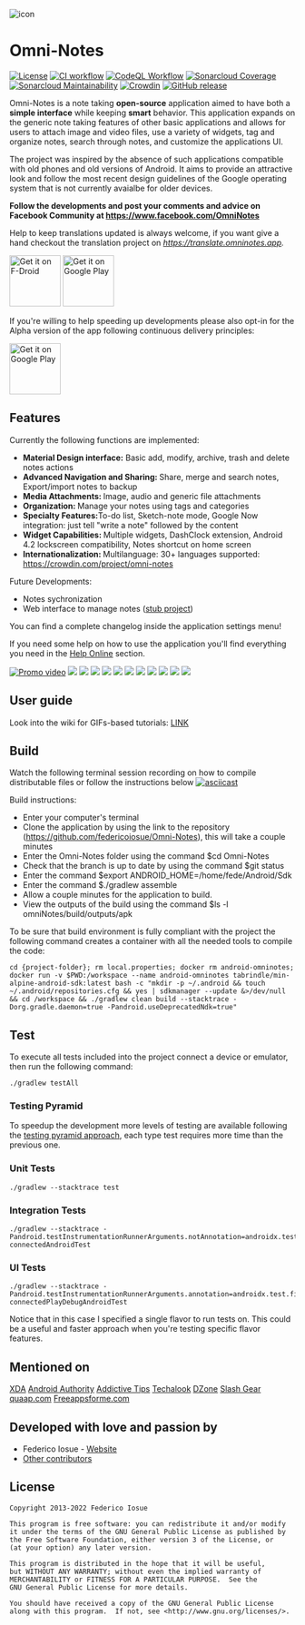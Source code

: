  ![icon](assets/logo.png)

Omni-Notes
==========

[![License](https://img.shields.io/badge/License-GPLv3-blue.svg)](https://www.gnu.org/licenses/gpl-3.0)
[![CI workflow](https://github.com/federicoiosue/Omni-Notes/workflows/CI/badge.svg)](https://github.com/federicoiosue/Omni-Notes/actions?query=workflow%3ACI)
[![CodeQL Workflow](https://github.com/federicoiosue/Omni-Notes/workflows/CodeQL/badge.svg)](https://github.com/federicoiosue/Omni-Notes/actions?query=workflow%3ACodeQL)
[![Sonarcloud Coverage](https://sonarcloud.io/api/project_badges/measure?project=omni-notes&metric=coverage)](https://sonarcloud.io/dashboard?id=omni-notes)
[![Sonarcloud Maintainability](https://sonarcloud.io/api/project_badges/measure?project=omni-notes&metric=sqale_rating)](https://sonarcloud.io/dashboard?id=omni-notes)
[![Crowdin](https://d322cqt584bo4o.cloudfront.net/omni-notes/localized.png)](https://crowdin.com/project/omni-notes)
[![GitHub release](https://badgen.net/github/release/federicoiosue/Omni-Notes)](https://github.com/federicoiosue/Omni-Notes/releases/latest)

Omni-Notes is a note taking <b>open-source</b> application aimed to have both a <b>simple interface</b> while keeping <b>smart</b> behavior. This application expands on the generic note taking features of other basic applications and allows for users to attach image and video files, use a variety of widgets, tag and organize notes, search through notes, and customize the applications UI.

The project was inspired by the absence of such applications compatible with old phones and old versions of Android. It aims to provide an attractive look and follow the most recent design guidelines of the Google operating system that is not currently avaialbe for older devices.

**Follow the developments and post your comments and advice on Facebook Community at https://www.facebook.com/OmniNotes**

Help to keep translations updated is always welcome, if you want give a hand checkout the translation project on *https://translate.omninotes.app.*

<a href="https://f-droid.org/repository/browse/?fdid=it.feio.android.omninotes.foss" target="_blank">
<img src="https://f-droid.org/badge/get-it-on.png" alt="Get it on F-Droid" height="90"/></a>
<a href="https://play.google.com/store/apps/details?id=it.feio.android.omninotes" target="_blank">
<img src="https://play.google.com/intl/en_us/badges/images/generic/en-play-badge.png" alt="Get it on Google Play" height="90"/></a>

If you're willing to help speeding up developments please also opt-in for the Alpha version of the app following continuous delivery principles:

<a href="https://play.google.com/store/apps/details?id=it.feio.android.omninotes.alpha" target="_blank">
<img src="https://play.google.com/intl/en_us/badges/images/generic/en-play-badge.png" alt="Get it on Google Play" height="90"/></a>

## Features

Currently the following functions are implemented:

* <b>Material Design interface:</b> Basic add, modify, archive, trash and delete notes actions
* <b> Advanced Navigation and Sharing: </b>Share, merge and search notes, Export/import notes to backup
* <b> Media Attachments: </b> Image, audio and generic file attachments
* <b>Organization: </b>Manage your notes using tags and categories
* <b>Specialty Features:</b>To-do list, Sketch-note mode, Google Now integration: just tell "write a note" followed by the content
* <b> Widget Capabilities: </b>Multiple widgets, DashClock extension, Android 4.2 lockscreen compatibility, Notes shortcut on home screen
* <b> Internationalization: </b>Multilanguage: 30+ languages supported: https://crowdin.com/project/omni-notes


Future Developments:

* Notes sychronization
* Web interface to manage notes ([stub project](https://github.com/federicoiosue/omni-notes-desktop))

You can find a complete changelog inside the application settings menu!

If you need some help on how to use the application you'll find everything you need in the [Help Online](assets/help/help.md) section.

[![Promo video](https://raw.githubusercontent.com/federicoiosue/Omni-Notes/develop/assets/promo_video_thumb.png)](https://youtu.be/0Z_-SgT3qYs "Promo video")
![](https://raw.githubusercontent.com/federicoiosue/Omni-Notes/develop/assets/play_store_pics/02.png)
![](https://raw.githubusercontent.com/federicoiosue/Omni-Notes/develop/assets/play_store_pics/03.png)
![](https://raw.githubusercontent.com/federicoiosue/Omni-Notes/develop/assets/play_store_pics/04.png)
![](https://raw.githubusercontent.com/federicoiosue/Omni-Notes/develop/assets/play_store_pics/05.png)
![](https://raw.githubusercontent.com/federicoiosue/Omni-Notes/develop/assets/play_store_pics/06.png)
![](https://raw.githubusercontent.com/federicoiosue/Omni-Notes/develop/assets/play_store_pics/07.png)
![](https://raw.githubusercontent.com/federicoiosue/Omni-Notes/develop/assets/play_store_pics/08.png)
![](https://raw.githubusercontent.com/federicoiosue/Omni-Notes/develop/assets/play_store_pics/09.png)
![](https://raw.githubusercontent.com/federicoiosue/Omni-Notes/develop/assets/play_store_pics/10.png)
![](https://raw.githubusercontent.com/federicoiosue/Omni-Notes/develop/assets/play_store_pics/11.png)
![](https://raw.githubusercontent.com/federicoiosue/Omni-Notes/develop/assets/play_store_pics/12.png)

## User guide

Look into the wiki for GIFs-based tutorials: [LINK](https://github.com/federicoiosue/Omni-Notes/wiki)

## Build

Watch the following terminal session recording on how to compile distributable files or follow the instructions below
[![asciicast](https://asciinema.org/a/102898.png)](https://asciinema.org/a/102898)

Build instructions:
* Enter your computer's terminal
* Clone the application by using the link to the repository (https://github.com/federicoiosue/Omni-Notes), this will take a couple minutes
* Enter the Omni-Notes folder using the command $cd Omni-Notes
* Check that the branch is up to date by using the command $git status
* Enter the command $export ANDROID_HOME=/home/fede/Android/Sdk
* Enter the command $./gradlew assemble
* Allow a couple minutes for the application to build.
* View the outputs of the build using the command $ls -l omniNotes/build/outputs/apk


To be sure that build environment is fully compliant with the project the following command creates a container with all the needed tools to compile the code:

```
cd {project-folder}; rm local.properties; docker rm android-omninotes; docker run -v $PWD:/workspace --name android-omninotes tabrindle/min-alpine-android-sdk:latest bash -c "mkdir -p ~/.android && touch ~/.android/repositories.cfg && yes | sdkmanager --update &>/dev/null && cd /workspace && ./gradlew clean build --stacktrace -Dorg.gradle.daemon=true -Pandroid.useDeprecatedNdk=true"

```

## Test

To execute all tests included into the project connect a device or emulator, then run the following command:

```shell
./gradlew testAll
```

### Testing Pyramid

To speedup the development more levels of testing are available following the [testing pyramid approach](https://martinfowler.com/articles/practical-test-pyramid.html), each type test requires more time than the previous one.

### Unit Tests
```shell
./gradlew --stacktrace test
```

### Integration Tests
```shell
./gradlew --stacktrace -Pandroid.testInstrumentationRunnerArguments.notAnnotation=androidx.test.filters.LargeTest connectedAndroidTest
```

### UI Tests
```shell
./gradlew --stacktrace -Pandroid.testInstrumentationRunnerArguments.annotation=androidx.test.filters.LargeTest connectedPlayDebugAndroidTest
```
Notice that in this case I specified a single flavor to run tests on. This could be a useful and faster approach when you're testing specific flavor features.  

## Mentioned on

[XDA](https://www.xda-developers.com/omni-notes-the-open-source-note-app/)
[Android Authority](https://www.androidauthority.com/best-note-taking-apps-for-android-205356/)
[Addictive Tips](https://www.addictivetips.com/android/note-taking-apps-for-android/)
[Techalook](https://techalook.com/apps/best-sticky-notes-android-iphone/)
[DZone](https://dzone.com/articles/amazing-open-source-android-apps-written-in-java)
[Slash Gear](https://www.slashgear.com/best-note-taking-apps-for-android-phones-and-tablets-04529297/)
[quaap.com](https://quaap.com/D/use-fdroid)
[Freeappsforme.com](https://freeappsforme.com/productivity-apps-android-ios-2017)

## Developed with love and passion by

* Federico Iosue - [Website](https://federico.iosue.it)
* [Other contributors](https://github.com/federicoiosue/Omni-Notes/graphs/contributors)

## License


    Copyright 2013-2022 Federico Iosue
    
    This program is free software: you can redistribute it and/or modify
    it under the terms of the GNU General Public License as published by
    the Free Software Foundation, either version 3 of the License, or
    (at your option) any later version.
    
    This program is distributed in the hope that it will be useful,
    but WITHOUT ANY WARRANTY; without even the implied warranty of
    MERCHANTABILITY or FITNESS FOR A PARTICULAR PURPOSE.  See the
    GNU General Public License for more details.
    
    You should have received a copy of the GNU General Public License
    along with this program.  If not, see <http://www.gnu.org/licenses/>.

